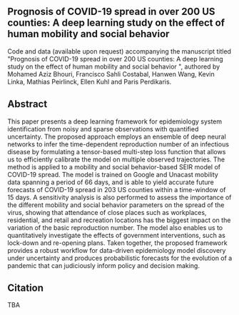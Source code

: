 ## Prognosis of COVID-19 spread in over 200 US counties: A deep learning study on the effect of human mobility and social behavior

Code and data (available upon request) accompanying the manuscript titled "Prognosis of COVID-19 spread in over 200 US counties: A deep learning study on the effect of human mobility and social behavior
", authored by Mohamed Aziz Bhouri, Francisco Sahli Costabal, Hanwen Wang, Kevin Linka, Mathias Peirlinck, Ellen Kuhl and Paris Perdikaris.

## Abstract

This paper presents a deep learning framework for epidemiology system identification from noisy and sparse observations with quantified uncertainty. The proposed approach employs an ensemble of deep neural networks to infer the time-dependent reproduction number of an infectious disease by formulating a tensor-based multi-step loss function that allows us to efficiently calibrate the model on multiple observed trajectories. The method is applied to a mobility and social behavior-based SEIR model of COVID-19 spread. The model is trained on Google and Unacast mobility data spanning a period of 66 days, and is able to yield accurate future forecasts of COVID-19 spread in 203 US counties within a time-window of 15 days. A sensitivity analysis is also performed to assess the importance of the different mobility and social behavior parameters on the spread of the virus, showing that attendance of close places such as workplaces, residential, and retail and recreation locations has the biggest impact on the variation of the basic reproduction number. The model also enables us to quantitatively investigate the effects of government interventions, such as lock-down and re-opening plans. Taken together, the proposed framework provides a robust workflow for data-driven epidemiology model discovery under uncertainty and produces probabilistic forecasts for the evolution of a pandemic that can judiciously inform policy and decision making.

## Citation

TBA
